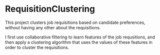 # RequisitionClustering
This project clusters job requisitions based on candidate preferences, without having any other about the requisitions.

I first use collaborative filtering to learn features of the job requsitions, and then apply a clustering algorithm 
that uses the values of these features in order to cluster the requisitions.

